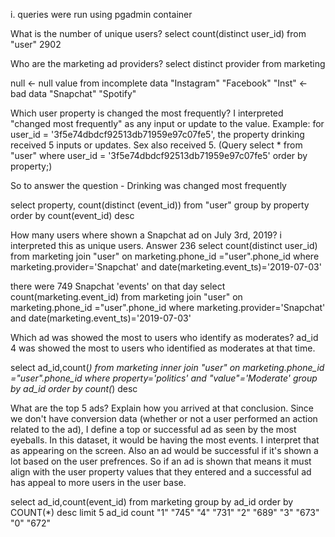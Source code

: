 i.
queries were run using pgadmin container

What is the number of unique users?
select count(distinct user_id) from "user" 2902

Who are the marketing ad providers?
select distinct provider from marketing

null <- null value from incomplete data
"Instagram"
"Facebook"
"Inst" <- bad data
"Snapchat"
"Spotify"

Which user property is changed the most frequently?
I interpreted "changed most frequently" as any input or update to the value. Example: for user_id = '3f5e74dbdcf92513db71959e97c07fe5', 
the property drinking received 5 inputs or updates. Sex also received 5. (Query select * from "user" where user_id = '3f5e74dbdcf92513db71959e97c07fe5'
order by property;)

So to answer the question - Drinking was changed most frequently  

select property, count(distinct (event_id)) from "user"
group by property 
order by count(event_id) desc

How many users where shown a Snapchat ad on July 3rd, 2019?
i interpreted this as unique users. Answer 236
select count(distinct user_id) 
from marketing join "user" on marketing.phone_id ="user".phone_id
where marketing.provider='Snapchat' and date(marketing.event_ts)='2019-07-03'

there were 749 Snapchat 'events' on that day
select count(marketing.event_id) 
from marketing join "user" on marketing.phone_id ="user".phone_id
where marketing.provider='Snapchat' and date(marketing.event_ts)='2019-07-03'

Which ad was showed the most to users who identify as moderates?
ad_id 4 was showed the most to users who identified as moderates at that time. 

select ad_id,count(*) from 
marketing inner join "user" on marketing.phone_id ="user".phone_id
where property='politics' and "value"='Moderate'
group by ad_id
order by count(*) desc

What are the top 5 ads? Explain how you arrived at that conclusion.
Since we don't have conversion data (whether or not a user performed an action related to the ad), I define a top or successful ad as seen by the most eyeballs. In this dataset, it would be having the most events. I interpret that as appearing on the screen. Also an ad would be successful if it's shown a lot based on the user prefrences. So if an ad is shown that means it must align with the user property values that they entered and a successful ad has appeal to more users in the user base. 

select ad_id,count(event_id) from marketing group by ad_id order by COUNT(*) desc limit 5
ad_id   count
"1"	"745"
"4"	"731"
"2"	"689"
"3"	"673"
"0"	"672"
